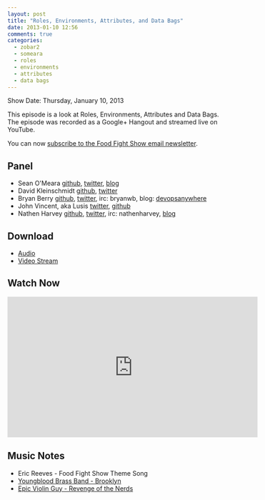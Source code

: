 ```yaml
---
layout: post
title: "Roles, Environments, Attributes, and Data Bags"
date: 2013-01-10 12:56
comments: true
categories: 
  - zobar2
  - someara
  - roles
  - environments
  - attributes
  - data bags
---
```

Show Date:  Thursday, January 10, 2013

This episode is a look at Roles, Environments, Attributes and Data Bags.  
The episode was recorded as a Google+ Hangout and streamed live on YouTube.

You can now [subscribe to the Food Fight Show email newsletter](http://bit.ly/ffsmail).

Panel<a name="panel"></a>
-----

* Sean O'Meara  [github](https://github.com/someara), [twitter](https://twitter.com/someara), [blog](http://blog.afistfulofservers.net/)
* David Kleinschmidt [github](https://github.com/zobar), [twitter](https://twitter.com/zobar2)
* Bryan Berry [github](http://github.com/bryanwb), [twitter](http://twitter.com/bryanwb), irc: bryanwb, blog: [devopsanywhere](http://devopsanywhere.blogspot.com)
* John Vincent, aka Lusis [twitter](https://twitter.com/#!/lusis), [github](https://github.com/lusis)
* Nathen Harvey [github](http://github.com/nathenharvey), [twitter](http://twitter.com/nathenharvey), irc: nathenharvey, [blog](http://nathenharvey.com)

Download
--------

* [Audio](http://traffic.libsyn.com/foodfight/Food-Fight-Show-36-Roles-Environs-Etc.mp3)
* [Video Stream](http://www.youtube.com/watch?v=Z2NssEeVHlI)

Watch Now<a name="video"></a>
---------
<iframe width="560" height="315" src="http://www.youtube.com/embed/Z2NssEeVHlI" frameborder="0" allowfullscreen></iframe>

Music Notes
----------
* Eric Reeves - Food Fight Show Theme Song
* [Youngblood Brass Band - Brooklyn](http://www.youtube.com/watch?v=TxH9Dg1JLio)
* [Epic Violin Guy - Revenge of the Nerds](http://www.youtube.com/watch?v=XePd71I4ozk)

